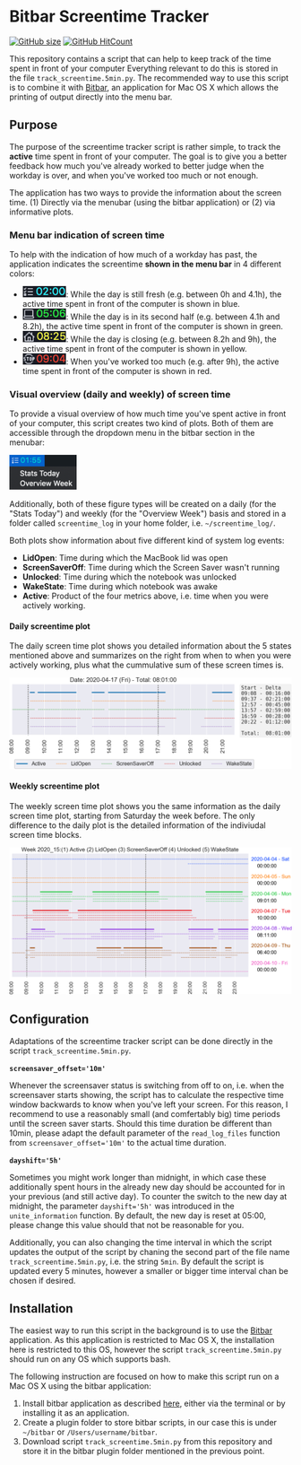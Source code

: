 # Bitbar Screentime Tracker

[![GitHub size](https://github-size-badge.herokuapp.com/miykael/bitbar_screentime_tracker.svg)](https://github.com/miykael/bitbar_screentime_tracker/archive/master.zip)
[![GitHub HitCount](http://hits.dwyl.io/miykael/bitbar_screentime_tracker.svg)](http://hits.dwyl.io/miykael/bitbar_screentime_tracker)

This repository contains a script that can help to keep track of the time spent in front of your computer Everything relevant to do this is stored in the file `track_screentime.5min.py`. The recommended way to use this script is to combine it with [Bitbar](https://github.com/matryer/bitbar), an application for Mac OS X which allows the printing of output directly into the menu bar.


## Purpose

The purpose of the screentime tracker script is rather simple, to track the **active** time spent in front of your computer. The goal is to give you a better feedback how much you've already worked to better judge when the workday is over, and when you've worked too much or not enough.

The application has two ways to provide the information about the screen time. (1) Directly via the menubar (using the bitbar application) or (2) via informative plots.

### Menu bar indication of screen time

To help with the indication of how much of a workday has past, the application indicates the screentime **shown in the menu bar** in 4 different colors:

- <img src="static/time_01_morning.png" height=20px>: While the day is still fresh (e.g. between 0h and 4.1h), the active time spent in front of the computer is shown in blue.
- <img src="static/time_02_afternoon.png" height=20px>: While the day is in its second half (e.g. between 4.1h and 8.2h), the active time spent in front of the computer is shown in green.
- <img src="static/time_03_finishing.png" height=20px>: While the day is closing (e.g. between 8.2h and 9h), the active time spent in front of the computer is shown in yellow.
- <img src="static/time_04_stop.png" height=20px>: When you've worked too much (e.g. after 9h), the active time spent in front of the computer is shown in red.

### Visual overview (daily and weekly) of screen time

To provide a visual overview of how much time you've spent active in front of your computer, this script creates two kind of plots. Both of them are accessible through the dropdown menu in the bitbar section in the menubar:

<img src="static/dropdown.png" width=120px>

Additionally, both of these figure types will be created on a daily (for the "Stats Today") and weekly (for the "Overview Week") basis and stored in a folder called `screentime_log` in your home folder, i.e. `~/screentime_log/`.

Both plots show information about five different kind of system log events:

- **LidOpen**: Time during which the MacBook lid was open
- **ScreenSaverOff**: Time during which the Screen Saver wasn't running
- **Unlocked**: Time during which the notebook was unlocked
- **WakeState**: Time during which notebook was awake
- **Active**: Product of the four metrics above, i.e. time when you were actively working.


#### Daily screentime plot

The daily screen time plot shows you detailed information about the 5 states mentioned above and summarizes on the right from when to when you were actively working, plus what the cummulative sum of these screen times is.

<img src="static/plot_day.png">

#### Weekly screentime plot

The weekly screen time plot shows you the same information as the daily screen time plot, starting from Saturday the week before. The only difference to the daily plot is the detailed information of the indiviudal screen time blocks.

<img src="static/plot_week.png">


## Configuration

Adaptations of the screentime tracker script can be done directly in the script `track_screentime.5min.py`.

**`screensaver_offset='10m'`**

Whenever the screensaver status is switching from off to on, i.e. when the screensaver starts showing, the script has to calculate the respective time window backwards to know when you've left your screen. For this reason, I recommend to use a reasonably small (and comfertably big) time periods until the screen saver starts. Should this time duration be different than 10min, please adapt the default parameter of the `read_log_files` function from `screensaver_offset='10m'` to the actual time duration.

**`dayshift='5h'`**

Sometimes you might work longer than midnight, in which case these additionally spent hours in the already new day should be accounted for in your previous (and still active day). To counter the switch to the new day at midnight, the parameter `dayshift='5h'` was introduced in the `unite_information` function. By default, the new day is reset at 05:00, please change this value should that not be reasonable for you.

Additionally, you can also changing the time interval in which the script updates the output of the script by chaning the second part of the file name `track_screentime.5min.py`, i.e. the string `5min`. By default the script is updated every 5 minutes, however a smaller or bigger time interval chan be chosen if desired.


## Installation

The easiest way to run this script in the background is to use the [Bitbar](https://github.com/matryer/bitbar) application. As this application is restricted to Mac OS X, the installation here is restricted to this OS, however the script `track_screentime.5min.py` should run on any OS which supports bash.

The following instruction are focused on how to make this script run on a Mac OS X using the bitbar application:

1. Install bitbar application as described [here](https://github.com/matryer/bitbar#installing-bitbar), either via the terminal or by installing it as an application.
2. Create a plugin folder to store bitbar scripts, in our case this is under `~/bitbar` or `/Users/username/bitbar`.
3. Download script `track_screentime.5min.py` from this repository and store it in the bitbar plugin folder mentioned in the previous point.
